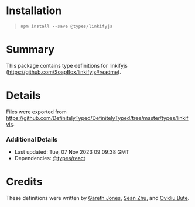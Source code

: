 # Installation
> `npm install --save @types/linkifyjs`

# Summary
This package contains type definitions for linkifyjs (https://github.com/SoapBox/linkifyjs#readme).

# Details
Files were exported from https://github.com/DefinitelyTyped/DefinitelyTyped/tree/master/types/linkifyjs.

### Additional Details
 * Last updated: Tue, 07 Nov 2023 09:09:38 GMT
 * Dependencies: [@types/react](https://npmjs.com/package/@types/react)

# Credits
These definitions were written by [Gareth Jones](https://github.com/g-rath), [Sean Zhu](https://github.com/szhu), and [Ovidiu Bute](https://github.com/ovidiubute).
